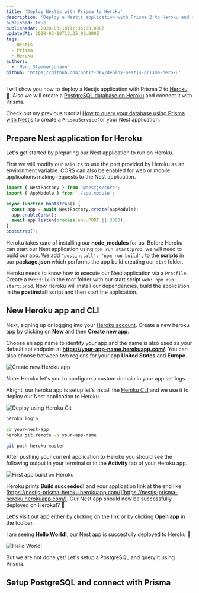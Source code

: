 ```yaml
---
title: 'Deploy Nestjs with Prisma to Heroku'
description: 'Deploy a Nestjs application with Prisma 2 to Heroku and connect to a PostgreSQL database.'
published: true
publishedAt: 2020-03-10T12:35:00.000Z
updatedAt: 2020-03-10T12:35:00.000Z
tags:
  - Nestjs
  - Prisma
  - Heroku
authors:
  - 'Marc Stammerjohann'
github: 'https://github.com/notiz-dev/deploy-nestjs-prisma-heroku'
---
```


I will show you how to deploy a Nestjs application with Prisma 2 to [Heroku](https://www.heroku.com/) 🚀. Also we will create a [PostgreSQL database on Heroku](https://dev.to/prisma/how-to-setup-a-free-postgresql-database-on-heroku-1dc1) and connect it with Prisma.

Check out my previous tutorial [How to query your database using Prisma with Nestjs](https://notiz.dev/blog/how-to-connect-nestjs-with-prisma) to create a `PrismaService` for your Nest application.

## Prepare Nest application for Heroku

Let's get started by preparing our Nest application to run on Heroku.

First we will modify our `main.ts` to use the port provided by Heroku as an environment variable. CORS can also be enabled for web or mobile applications making requests to the Nest application.

```typescript
import { NestFactory } from '@nestjs/core';
import { AppModule } from './app.module';

async function bootstrap() {
  const app = await NestFactory.create(AppModule);
  app.enableCors();
  await app.listen(process.env.PORT || 3000);
}
bootstrap();
```

Heroku takes care of installing our **node_modules** for us. Before Heroku can start our Nest application using `npm run start:prod`, we will need to build our app. We add `"postinstall": "npm run build",` to the **scripts** in our **package.json** which performs the app build creating our `dist` folder.

Heroku needs to know how to execute our Nest application via a `Procfile`. Create a `Procfile` in the root folder with our start script `web: npm run start:prod`. Now Heroku will install our dependencies, build the application in the **postinstall** script and then start the application.

## New Heroku app and CLI

Next, signing up or logging into your [Heroku account](https://id.heroku.com/login). Create a new heroku app by clicking on **New** and then **Create new app**.

Choose an app name to identify your app and the name is also used as your default api endpoint at **https://your-app-name.herokuapp.com/**. You can also choose between two regions for your app **United States** and **Europe**.

![Create new Heroku app](assets/img/blog/deploy-nestjs-with-prisma-to-heroku/create-new-app.png)

Note: Heroku let's you to configure a custom domain in your app settings.

Alright, our heroku app is setup let's install the [Heroku CLI](https://devcenter.heroku.com/articles/heroku-cli#download-and-install) and we use it to deploy our Nest application to Heroku.

![Deploy using Heroku Git](assets/img/blog/deploy-nestjs-with-prisma-to-heroku/deploy-using-heroku-git.png)

```bash
heroku login

cd your-nest-app
heroku git:remote -a your-app-name

git push heroku master
```

After pushing your current application to Heroku you should see the following output in your terminal or in the **Activity** tab of your Heroku app.

![First app build on Heroku](assets/img/blog/deploy-nestjs-with-prisma-to-heroku/first-build.png)

Heroku prints **Build succeeded!** and your application link at the end like [https://nestjs-prisma-heroku.herokuapp.com/](https://nestjs-prisma-heroku.herokuapp.com/). Our Nest app should now be successfully deployed on Heroku!? 🤔

Let's visit out app either by clicking on the link or by clicking **Open app** in the toolbar.

I am seeing **Hello World!**, our Nest app is succesfully deployed to Heroku 🎉

![Hello World!](assets/img/blog/deploy-nestjs-with-prisma-to-heroku/first-app-launch.png)

But we are not done yet! Let's setup a PostgreSQL and query it using Prisma.

## Setup PostgreSQL and connect with Prisma
